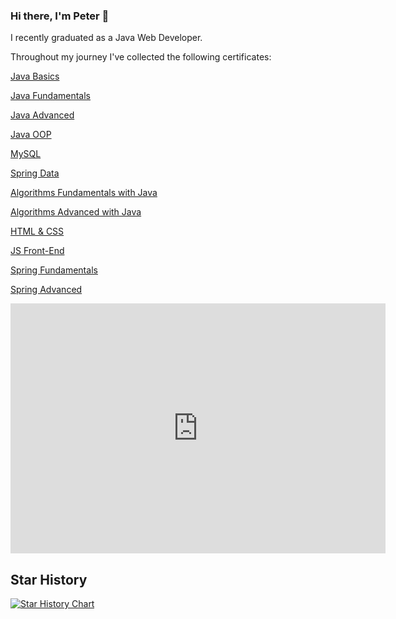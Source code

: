 ### Hi there, I'm Peter 👋

I recently graduated as a Java Web Developer.

Throughout my journey I've collected the following certificates:

<a href="https://softuni.bg/certificates/details/142247/02c6afca">Java Basics</a>

<a href="https://softuni.bg/certificates/details/148520/dda11e35">Java Fundamentals</a>

<a href="https://softuni.bg/certificates/details/161712/9d6ac1d2">Java Advanced</a>

<a href="https://softuni.bg/certificates/details/168960/cee775d1">Java OOP</a>

<a href="https://softuni.bg/certificates/details/172087/ccbf3814">MySQL</a>

<a href="https://softuni.bg/certificates/details/180497/274448dc">Spring Data</a>

<a href="https://softuni.bg/certificates/details/176658/60735c94">Algorithms Fundamentals with Java</a>

<a href="https://softuni.bg/certificates/details/184512/0f988bff">Algorithms Advanced with Java</a>

<a href="https://softuni.bg/certificates/details/190665/6b7ef87a">HTML & CSS</a>

<a href="https://softuni.bg/certificates/details/199086/9a35a9ae">JS Front-End</a>

<a href="https://softuni.bg/certificates/details/219276/a9c177e5">Spring Fundamentals</a>

<a href="https://softuni.bg/certificates/details/223302/3b97ef87">Spring Advanced</a>

<!--

<a href="XXXXX">Containers And Cloud</a>

<a href="XXXXX">Software Engineering And DevOps</a>

---

Final program certificates:

<a href="XXXXX">Java Web Developer</a>

<a href="XXXXX">Java Full-Stack Developer</a>

---

-->

<!-- <p>&nbsp;<img align="left" src="https://github-readme-stats.vercel.app/api?username=PePetrov96&show_icons=true&locale=en" alt="PePetrov96" /></p> -->

<iframe style="width:100%;height:auto;min-width:600px;min-height:400px;" src="https://star-history.com/embed?secret=Z2hwX1NBUG5PMnM1bnluWXI0WUF6N3FTcWJlOVJFdm9aYTFCMlhKRg==#PePetrov96/EpicByte&PePetrov96/SoftUni_Software_Engineering&Date" frameBorder="0"></iframe>

## Star History
[![Star History Chart](https://api.star-history.com/svg?repos=PePetrov96/EpicByte,PePetrov96/SoftUni_Software_Engineering&type=Date)](https://star-history.com/#PePetrov96/EpicByte&PePetrov96/SoftUni_Software_Engineering&Date)

<!--
**PePetrov96/PePetrov96** is a ✨ _special_ ✨ repository because its `README.md` (this file) appears on your GitHub profile.

Here are some ideas to get you started:

- 🔭 I’m currently working on ...
- 🌱 I’m currently learning ...
- 👯 I’m looking to collaborate on ...
- 🤔 I’m looking for help with ...
- 💬 Ask me about ...
- 📫 How to reach me: ...
- 😄 Pronouns: ...
- ⚡ Fun fact: ...
-->
